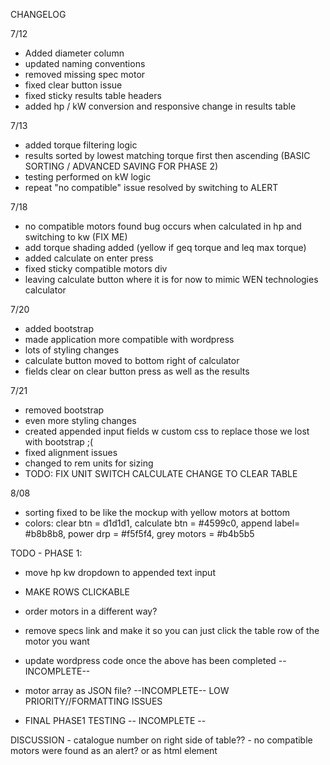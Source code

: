 CHANGELOG

7/12
- Added diameter column
- updated naming conventions
- removed missing spec motor
- fixed clear button issue
- fixed sticky results table headers
- added hp / kW conversion and responsive change in results table

7/13
- added torque filtering logic
- results sorted by lowest matching torque first then ascending (BASIC SORTING / ADVANCED SAVING FOR PHASE 2)
- testing performed on kW logic
- repeat "no compatible" issue resolved by switching to ALERT 

7/18

- no compatible motors found bug occurs when calculated in hp and switching to kw (FIX ME)
- add torque shading added (yellow if geq torque and leq max torque)
- added calculate on enter press
- fixed sticky compatible motors div
- leaving calculate button where it is for now to mimic WEN technologies calculator


7/20
- added bootstrap 
- made application more compatible with wordpress
- lots of styling changes
- calculate button moved to bottom right of calculator
- fields clear on clear button press as well as the results

7/21
- removed bootstrap
- even more styling changes
- created appended input fields w custom css to replace those we lost with bootstrap ;(
- fixed alignment issues
- changed to rem units for sizing
- TODO: FIX UNIT SWITCH CALCULATE CHANGE TO CLEAR TABLE

8/08
- sorting fixed to be like the mockup with yellow motors at bottom
- colors: clear btn = d1d1d1, calculate btn = #4599c0, append label= #b8b8b8, power drp = #f5f5f4, grey motors = #b4b5b5










TODO - PHASE 1:

- move hp kw dropdown to appended text input
- MAKE ROWS CLICKABLE

- order motors in a different way?
- remove specs link and make it so you can just click the table row of the motor you want


- update wordpress code once the above has been completed --INCOMPLETE--
- motor array as JSON file? --INCOMPLETE-- LOW PRIORITY//FORMATTING ISSUES
- FINAL PHASE1 TESTING  -- INCOMPLETE -- 


DISCUSSION
    - catalogue number on right side of table??
    - no compatible motors were found as an alert? or as html element



